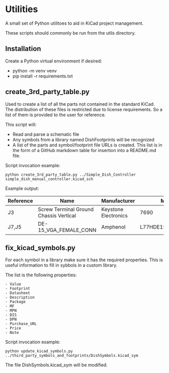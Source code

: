 # Utilities

A small set of Python utilitoes to aid in KiCad project management.

These scripts should commonly be run from the utils directory.

## Installation

Create a Python virtual environment if desired:
- python -m venv venv
- pip install -r requirements.txt

## create_3rd_party_table.py

Used to create a list of all the parts not contained in the standard KiCad. The distribution of these files is restricted due to license requirements. So a list of them is provided to the user for reference.

This script will:
- Read and parse a schematic file
- Any symbols from a library named DishFootprints will be recognized
- A list of the parts and symbol/footprint file URLs is created. This list is in the form of a GitHub markdown table for insertion into a README.md file.

Script invocation example:

```
python create_3rd_party_table.py ../Simple_Dish_Controller simple_dish_manual_controller.kicad_sch
```

Example output:

| Reference   | Name                                   | Manufacturer         | Man PN             | Distributor   | Dist PN               | Files                                     |
|-------------|----------------------------------------|----------------------|--------------------|---------------|-----------------------|-------------------------------------------|
| J3          | Screw Terminal Ground Chassis Vertical | Keystone Electronics | 7690               | Digikey       | 36-7690-ND            | https://www.digikey.com/en/models/151547  |
| J7,J5       | DE-15_VGA_FEMALE_CONN                  | Amphenol             | L77HDE15SD1CH4FVGA | Digikey       | L77HDE15SD1CH4FVGA-ND | https://www.digikey.com/en/models/4888525 |


## fix_kicad_symbols.py

For each symbol in a library make sure it has the required properties. This is useful information to fill in sybbols in a custom library.

The list is the following properties:

    - Value
    - Footprint
    - Datasheet
    - Description
    - Package
    - MF
    - MPN
    - DIS
    - DPN
    - Purchase_URL
    - Price
    - Note

Script invocation example:

```
python update_kicad_symbols.py ../third_party_symbols_and_footprints/DishSymbols.kicad_sym
```

The file DishSymbols.kicad_sym will be modified.